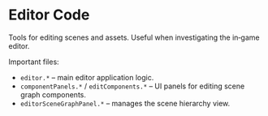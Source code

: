 # Editor Code

Tools for editing scenes and assets.  Useful when investigating the in‑game editor.

Important files:
- `editor.*` – main editor application logic.
- `componentPanels.*` / `editComponents.*` – UI panels for editing scene graph components.
- `editorSceneGraphPanel.*` – manages the scene hierarchy view.
